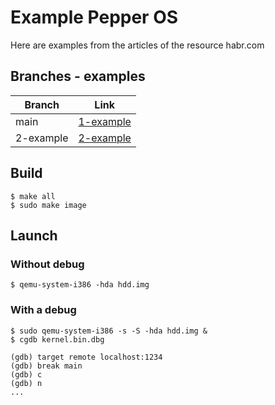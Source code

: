 # Example Pepper OS

Here are examples from the articles of the resource habr.com

## Branches - examples

Branch       | Link
------------ | -------------
main         | [1-example](https://habr.com/ru/company/neobit/blog/173263/)
2-example    | [2-example](https://habr.com/ru/company/neobit/blog/174157/)


## Build

```
$ make all
$ sudo make image
```

## Launch

### Without debug

```
$ qemu-system-i386 -hda hdd.img
```

### With a debug

```
$ sudo qemu-system-i386 -s -S -hda hdd.img &
$ cgdb kernel.bin.dbg

(gdb) target remote localhost:1234
(gdb) break main
(gdb) c
(gdb) n
...

```




